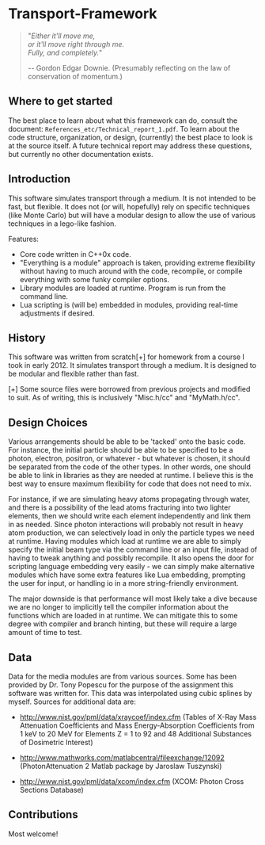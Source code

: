 
# Transport-Framework

> "*Either it'll move me,  
>  or it'll move right through me.  
>  Fully, and completely.*"  
>  
> -- Gordon Edgar Downie. (Presumably reflecting on the law of conservation of momentum.)

## Where to get started

The best place to learn about what this framework can do, consult the document:
`References_etc/Technical_report_1.pdf`. To learn about the code structure,
organization, or design, (currently) the best place to look is at the source
itself. A future technical report may address these questions, but currently no
other documentation exists.

## Introduction

This software simulates transport through a medium. It is not intended to be
fast, but flexible. It does not (or will, hopefully) rely on specific techniques
(like Monte Carlo) but will have a modular design to allow the use of various
techniques in a lego-like fashion.

Features:
 - Core code written in C++0x code.
 - "Everything is a module" approach is taken, providing extreme flexibility without 
    having to much around with the code, recompile, or compile everything with some
    funky compiler options.
 - Library modules are loaded at runtime. Program is run from the command line.
 - Lua scripting is (will be) embedded in modules, providing real-time adjustments if
    desired.

## History

This software was written from scratch[+] for homework from a course I took in
early 2012. It simulates transport through a medium. It is designed to be
modular and flexible rather than fast. 

[+] Some source files were borrowed from previous projects and modified to suit. 
    As of writing, this is inclusively "Misc.h/cc" and "MyMath.h/cc".

## Design Choices

Various arrangements should be able to be 'tacked' onto the basic code. For
instance, the initial particle should be able to be specified to be a photon,
electron, positron, or whatever - but whatever is chosen, it should be separated
from the code of the other types. In other words, one should be able to link in
libraries as they are needed at runtime. I believe this is the best way to
ensure maximum flexibility for code that does not need to mix.

For instance, if we are simulating heavy atoms propagating through water, and
there is a possibility of the lead atoms fracturing into two lighter elements,
then we should write each element independently and link them in as needed.
Since photon interactions will probably not result in heavy atom production, we
can selectively load in only the particle types we need at runtime. Having
modules which load at runtime we are able to simply specify the initial beam
type via the command line or an input file, instead of having to tweak anything
and possibly recompile. It also opens the door for scripting language embedding
very easily - we can simply make alternative modules which have some extra
features like Lua embedding, prompting the user for input, or handling io in a
more string-friendly environment.
 
The major downside is that performance will most likely take a dive because we
are no longer to implicitly tell the compiler information about the functions
which are loaded in at runtime. We can mitigate this to some degree with
compiler and branch hinting, but these will require a large amount of time to
test.

## Data

Data for the media modules are from various sources. Some has been provided by
Dr. Tony Popescu for the purpose of the assignment this software was written
for. This data was interpolated using cubic splines by myself. Sources for
additional data are:

 - http://www.nist.gov/pml/data/xraycoef/index.cfm
    (Tables of X-Ray Mass Attenuation Coefficients and Mass Energy-Absorption 
     Coefficients from 1 keV to 20 MeV for Elements Z = 1 to 92 and 48 
     Additional Substances of Dosimetric Interest)

 - http://www.mathworks.com/matlabcentral/fileexchange/12092
    (PhotonAttenuation 2 Matlab package by Jaroslaw Tuszynski)

 - http://www.nist.gov/pml/data/xcom/index.cfm
    (XCOM: Photon Cross Sections Database)

## Contributions

Most welcome!


